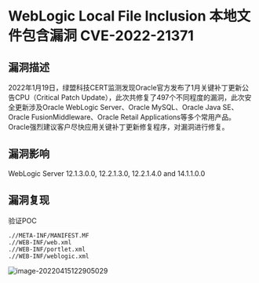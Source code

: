 # WebLogic Local File Inclusion 本地文件包含漏洞 CVE-2022-21371

## 漏洞描述

2022年1月19日，绿盟科技CERT监测发现Oracle官方发布了1月关键补丁更新公告CPU（Critical Patch Update），此次共修复了497个不同程度的漏洞，此次安全更新涉及Oracle WebLogic Server、Oracle MySQL、Oracle Java SE、Oracle FusionMiddleware、Oracle Retail Applications等多个常用产品。Oracle强烈建议客户尽快应用关键补丁更新修复程序，对漏洞进行修复。

## 漏洞影响

<a-checkbox checked>WebLogic Server 12.1.3.0.0, 12.2.1.3.0, 12.2.1.4.0 and 14.1.1.0.0</a-checkbox></br>

## 漏洞复现

验证POC

```
.//META-INF/MANIFEST.MF
.//WEB-INF/web.xml
.//WEB-INF/portlet.xml
.//WEB-INF/weblogic.xml
```

![image-20220415122905029](/assets/PeiQi-Wiki/img/image-20220415122905029.png)